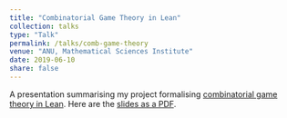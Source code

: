 ```yaml
---
title: "Combinatorial Game Theory in Lean"
collection: talks
type: "Talk"
permalink: /talks/comb-game-theory
venue: "ANU, Mathematical Sciences Institute"
date: 2019-06-10
share: false
---
```


A presentation summarising my project formalising [combinatorial game theory in Lean](/research/combinatorial-game-theory-in-lean). Here are the [slides as a PDF](/files/slides-comb-game-theory.pdf).
